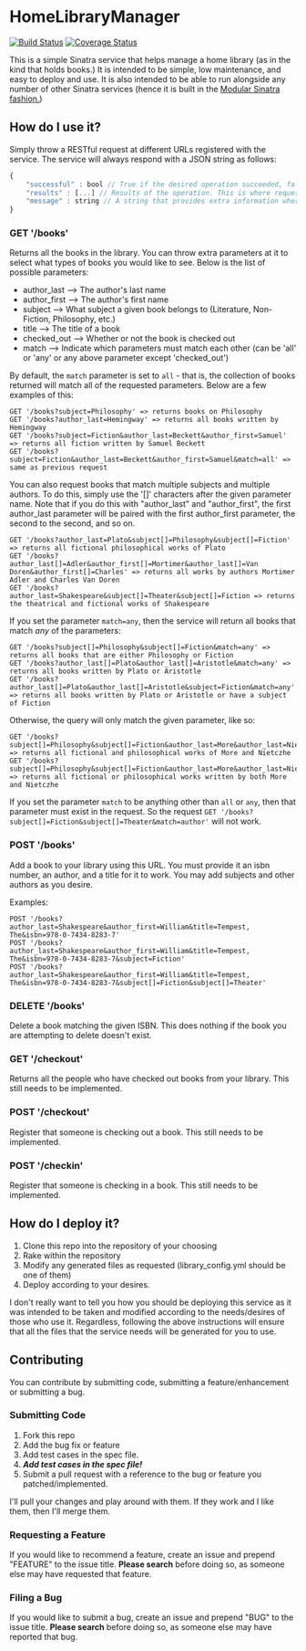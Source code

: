 # HomeLibraryManager

[![Build Status](https://travis-ci.org/cincospenguinos/HomeLibraryManager.svg?branch=master)](https://travis-ci.org/cincospenguinos/HomeLibraryManager)
[![Coverage Status](https://coveralls.io/repos/github/cincospenguinos/HomeLibraryManager/badge.svg?branch=master)](https://coveralls.io/github/cincospenguinos/HomeLibraryManager?branch=master)

This is a simple Sinatra service that helps manage a home library (as in the kind that holds books.) 
It is intended to be simple, low maintenance, and easy to deploy and use. It is also intended to be able
to run alongside any number of other Sinatra services (hence it is built in the [Modular Sinatra fashion.](http://www.sinatrarb.com/intro.html#Modular%20vs.%20Classic%20Style))

## How do I use it?

Simply throw a RESTful request at different URLs registered with the service. The service will always respond with a JSON
string as follows:

```javascript
{
    "successful" : bool // True if the desired operation succeeded, false if it did not
    "results" : [...] // Results of the operation. This is where requested books will be.
    "message" : string // A string that provides extra information where needed, i.e. if the operation is unsuccessful
}
```

### GET '/books'

Returns all the books in the library. You can throw extra parameters at it to select what types of books you
would like to see. Below is the list of possible parameters:

  * author_last --> The author's last name
  * author_first --> The author's first name
  * subject --> What subject a given book belongs to (Literature, Non-Fiction, Philosophy, etc.)
  * title --> The title of a book
  * checked_out --> Whether or not the book is checked out
  * match --> Indicate which parameters must match each other (can be 'all' or 'any' or any above parameter except 'checked_out')

By default, the `match` parameter is set to `all` - that is, the collection of books returned will match all
of the requested parameters. Below are a few examples of this:

```
GET '/books?subject=Philosophy' => returns books on Philosophy
GET '/books?author_last=Hemingway' => returns all books written by Hemingway
GET '/books?subject=Fiction&author_last=Beckett&author_first=Samuel' => returns all fiction written by Samuel Beckett
GET '/books?subject=Fiction&author_last=Beckett&author_first=Samuel&match=all' => same as previous request
```
  
You can also request books that match multiple subjects and multiple authors. To do this, simply use the
'[]' characters after the given parameter name. Note that if you do this with "author_last" and "author_first",
the first author_last parameter will be paired with the first author_first parameter, the second to the second, and
so on.

```
GET '/books?author_last=Plato&subject[]=Philosophy&subject[]=Fiction' => returns all fictional philosophical works of Plato
GET '/books?author_last[]=Adler&author_first[]=Mortimer&author_last[]=Van Doren&author_first[]=Charles' => returns all works by authors Mortimer Adler and Charles Van Doren
GET '/books?author_last=Shakespeare&subject[]=Theater&subject[]=Fiction => returns the theatrical and fictional works of Shakespeare
```

If you set the parameter `match=any`, then the service will return all books that match *any* of the parameters:

```
GET '/books?subject[]=Philosophy&subject[]=Fiction&match=any' => returns all books that are either Philosophy or Fiction
GET '/books?author_last[]=Plato&author_last[]=Aristotle&match=any' => returns all books written by Plato or Aristotle
GET '/books?author_last[]=Plato&author_last[]=Aristotle&subject=Fiction&match=any' => returns all books written by Plato or Aristotle or have a subject of Fiction
``` 

Otherwise, the query will only match the given parameter, like so:
```
GET '/books?subject[]=Philosophy&subject[]=Fiction&author_last=More&author_last=Nietzche&match=subject' => returns all fictional and philosophical works of More and Nietczhe
GET '/books?subject[]=Philosophy&subject[]=Fiction&author_last=More&author_last=Nietzche&match=author_last' => returns all fictional or philosophical works written by both More and Nietczhe
```

If you set the parameter `match` to be anything other than `all` or `any`, then that parameter must exist in the request. So the request 
```GET '/books?subject[]=Fiction&subject[]=Theater&match=author'``` will not work.

### POST '/books'

Add a book to your library using this URL. You must provide it an isbn number, an author, and a title for it to work.
You may add subjects and other authors as you desire.

Examples:

```
POST '/books?author_last=Shakespeare&author_first=William&title=Tempest, The&isbn=978-0-7434-8283-7'
POST '/books?author_last=Shakespeare&author_first=William&title=Tempest, The&isbn=978-0-7434-8283-7&subject=Fiction'
POST '/books?author_last=Shakespeare&author_first=William&title=Tempest, The&isbn=978-0-7434-8283-7&subject[]=Fiction&subject[]=Theater'
```


### DELETE '/books'

Delete a book matching the given ISBN. This does nothing if the book you are attempting to delete doesn't exist.

### GET '/checkout'

Returns all the people who have checked out books from your library. This still needs to be implemented.

### POST '/checkout'

Register that someone is checking out a book. This still needs to be implemented.

### POST '/checkin'

Register that someone is checking in a book. This still needs to be implemented.

## How do I deploy it?

1. Clone this repo into the repository of your choosing
2. Rake within the repository
3. Modify any generated files as requested (library_config.yml should be one of them)
4. Deploy according to your desires.

I don't really want to tell you how you should be deploying this service as it was intended to be taken and
modified according to the needs/desires of those who use it. Regardless, following the above instructions will
ensure that all the files that the service needs will be generated for you to use.

## Contributing

You can contribute by submitting code, submitting a feature/enhancement or submitting a bug.

### Submitting Code

1. Fork this repo
2. Add the bug fix or feature
3. Add test cases in the spec file.
4. ***Add test cases in the spec file!***
5. Submit a pull request with a reference to the bug or feature you patched/implemented.

I'll pull your changes and play around with them. If they work and I like them, then I'll merge them.

### Requesting a Feature

If you would like to recommend a feature, create an issue and prepend "FEATURE" to the issue title. **Please search** before
doing so, as someone else may have requested that feature.

### Filing a Bug

If you would like to submit a bug, create an issue and prepend "BUG" to the issue title. **Please search** before
doing so, as someone else may have reported that bug. 